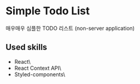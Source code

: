 # Simple Todo List

매우매우 심플한 TODO 리스트 (non-server application)

## Used skills

- React\
- React Context API\
- Styled-components\


